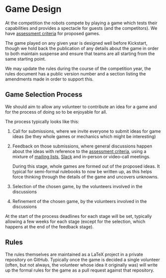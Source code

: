 # Game Design

At the competition the robots compete by playing a game which tests their
capabilities and provides a spectacle for guests (and the competitors). We have
[assessment criteria](./assessment-criteria.md) for proposed games.

The game played on any given year is designed well before Kickstart, though we
hold back the publication of any details about the game in order to both
maintain suspense and ensure that teams are all starting from the same starting
point.

We may update the rules during the course of the competition year, the rules
document has a public version number and a section listing the amendments made
in order to support this.

## Game Selection Process

We should aim to allow any volunteer to contribute an idea for a game and for
the process of doing so to be enjoyable for all.

The process typically looks like this:

1. Call for submissions, where we invite everyone to submit ideas for game ideas
   (be they whole games or mechanics which might be interesting)

2. Feedback on those submissions, where general discussions happen about the
   ideas with reference to the [assessment criteria](./assessment-criteria.md),
   using a mixture of [mailing lists](../../volunteering/communication-platforms.md#mailing-lists),
   [Slack](../../volunteering/communication-platforms.md#slack) and in-person or
   video-call meetings.

   During this stage, whole games are formed out of the proposed ideas. It
   typical for semi-formal rulebooks to now be written up, as this helps force
   thinking through the details of the game and uncovers unknowns.

3. Selection of the chosen game, by the volunteers involved in the discussions

4. Refinement of the chosen game, by the volunteers involved in the discussions

At the start of the process deadlines for each stage will be set, typically
allowing a few weeks for each stage (except for the selection, which happens at
the end of the feedback stage).

## Rules

The rules themselves are maintained as a LaTeX project in a private repository
on GitHub. Typically once the game is decided a single volunteer (often, but not
always, the volunteer whose idea it originally was) will write up the formal
rules for the game as a pull request against that repository.
